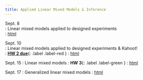 ```yaml
---
title: Applied Linear Mixed Models & Inference
---
```

  
Sept. 8  
: Linear mixed models applied to designed experiments  
  : [html](https://stat870.github.io/fall2025/notes/linear-mixed-models.html)

Sept. 10  
: Linear mixed models applied to designed experiments & Kahoot!  
  : [**HW 2 due**](https://stat870.github.io/fall2025/assignments/Assignment2_YourLastName.pdf){: .label .label-red } 
  : [html](https://stat870.github.io/fall2025/notes/linear-mixed-models-1.html)
  
Sept. 15 
: Linear mixed models 
  : **HW 3**{: .label .label-green } 
  : [html](https://stat870.github.io/fall2025/notes/linear-mixed-models-3.html)
    
Sept. 17 
: Generalized linear mixed models 
  : [html](https://stat870.github.io/fall2025/notes/generalized-linear-mixed-models.html)
